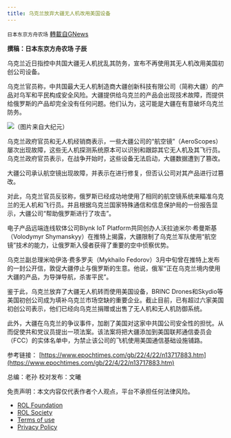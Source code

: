 ```yaml
---
title: 乌克兰放弃大疆无人机改用美国设备
---
```

`日本东京方舟农场` [轉載自GNews](https://gnews.org/zh-hans/2395888/)

**撰稿：日本东京方舟农场  子辰**
 
乌克兰近日指控中共国大疆无人机扰乱其防务，宣布不再使用其无人机改用美国初创公司设备。
 
乌克兰官员称，中共国最大无人机制造商大疆创新科技有限公司（简称大疆）的产品对乌军和平民构成安全风险。大疆提供给乌克兰的产品会出现技术故障，而提供给俄罗斯的产品却完全没有任何问题。他们认为，这可能是大疆在有意破坏乌克兰防务。
 
![](https://assets.gnews.org/wp-content/uploads/2022/04/图片-1-2-26.jpg)（图片来自大纪元）
 
乌克兰政府官员和无人机经销商表示，一些大疆公司的“航空镜”（AeroScopes）屡次出现故障，这些无人机探测系统原本可以识别和跟踪其它无人机及其飞行员。乌克兰政府官员表示，在战争开始时，这些设备无法启动，大疆数据遭到了篡改。
 
大疆公司承认航空镜出现故障，并表示在进行修复，但否认公司对其产品进行过篡改。
 
对此，乌克兰官员反驳称，俄罗斯已经成功地使用了相同的航空镜系统来瞄准乌克兰的无人机和飞行员。并且根据乌克兰国家特殊通信和信息保护局的一份报告显示，大疆公司“帮助俄罗斯进行了攻击”。
 
电子产品远端连线软体公司Blynk IoT Platform共同创办人沃拉迪米尔‧希曼斯基（Volodymyr Shymanskyy）在推特上揭露，大疆限制了乌克兰军队使用“航空镜”技术的能力，让俄罗斯入侵者获得了重要的空中侦察优势。
 
乌克兰副总理米哈伊洛‧费多罗夫（Mykhailo Fedorov）3月中旬曾在推特上发布的一封公开信，敦促大疆停止与俄罗斯的生意。他说，俄军“正在乌克兰境内使用大疆的产品，为导弹导航，杀害平民”。
 
鉴于此，乌克兰放弃了大疆无人机转而使用美国设备，BRINC Drones和Skydio等美国初创公司成为填补乌克兰市场空缺的重要企业。截止目前，已有超过六家美国初创公司表示，他们已经向乌克兰捐赠或出售了无人机和无人机防御系统。
 
此外，大疆在乌克兰的争议事件，加剧了美国对这家中共国公司安全性的担忧。从而促使共和党议员提出一项法案。该法案将把大疆添加到美国联邦通信委员会（FCC）的实体名单中，为禁止该公司的飞机使用美国通信基础设施铺路。
 
参考链接：
[https://www.epochtimes.com/gb/22/4/22/n13717883.htm](https://www.epochtimes.com/gb/22/4/22/n13717883.htm)
 
总编：老孙
校对发布：文曦

免责声明：本文内容仅代表作者个人观点，平台不承担任何法律风险。
  
- [ROL Foundation](https://rolfoundation.org/)
- [ROL Society](https://rolsociety.org/)
- [Terms of use](https://gnews.org/terms-of-use-3/)
- [Privacy Policy](https://gnews.org/privacy-policy/)
